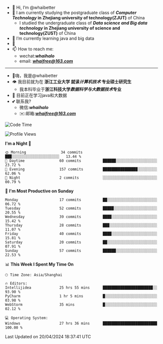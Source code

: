 - 👋 Hi, I’m @whaibetter
- 👀 I am currently studying the postgraduate class of ***Computer Technology* in Zhejiang university of technology(ZJUT)** of China
  -  I studied the undergraduate class of ***Data science and Big data technology* in Zhejiang university of science and technology(ZUST)** of China
- 🌱 I’m currently learning java and big data
- 💞️ 
- 📫 How to reach me: 
  - wechat:***whaihalo***
  - email: ***whaifree@163.com***
 ------------------------
- 👋嗨，我是@whaibetter
- 👁 我目前就为在 **浙江工业大学 就读*计算机技术* 专业硕士研究生**
  - 我本科毕业于**浙江科技大学*数据科学与大数据技术*专业**
- 🌴 目前正在学习java和大数据
- 💕 联系我?
  - 微信:***whaihalo***
  - ✉️:邮箱:***whaifree@163.com***

<!--START_SECTION:waka-->
![Code Time](http://img.shields.io/badge/Code%20Time-103%20hrs%2054%20mins-blue)

![Profile Views](http://img.shields.io/badge/Profile%20Views-6-blue)

**I'm a Night 🦉** 

```text
🌞 Morning                34 commits          ███░░░░░░░░░░░░░░░░░░░░░░   13.44 % 
🌆 Daytime                60 commits          ██████░░░░░░░░░░░░░░░░░░░   23.72 % 
🌃 Evening                157 commits         ████████████████░░░░░░░░░   62.06 % 
🌙 Night                  2 commits           ░░░░░░░░░░░░░░░░░░░░░░░░░   00.79 % 
```
📅 **I'm Most Productive on Sunday** 

```text
Monday                   17 commits          ██░░░░░░░░░░░░░░░░░░░░░░░   06.72 % 
Tuesday                  52 commits          █████░░░░░░░░░░░░░░░░░░░░   20.55 % 
Wednesday                39 commits          ████░░░░░░░░░░░░░░░░░░░░░   15.42 % 
Thursday                 28 commits          ███░░░░░░░░░░░░░░░░░░░░░░   11.07 % 
Friday                   40 commits          ████░░░░░░░░░░░░░░░░░░░░░   15.81 % 
Saturday                 20 commits          ██░░░░░░░░░░░░░░░░░░░░░░░   07.91 % 
Sunday                   57 commits          ██████░░░░░░░░░░░░░░░░░░░   22.53 % 
```


📊 **This Week I Spent My Time On** 

```text
🕑︎ Time Zone: Asia/Shanghai

🔥 Editors: 
Intellijidea             25 hrs 55 mins      ███████████████████████░░   93.90 % 
PyCharm                  1 hr 5 mins         █░░░░░░░░░░░░░░░░░░░░░░░░   03.98 % 
WebStorm                 35 mins             █░░░░░░░░░░░░░░░░░░░░░░░░   02.12 % 

💻 Operating System: 
Windows                  27 hrs 36 mins      █████████████████████████   100.00 % 
```


 Last Updated on 20/04/2024 18:37:41 UTC
<!--END_SECTION:waka-->
